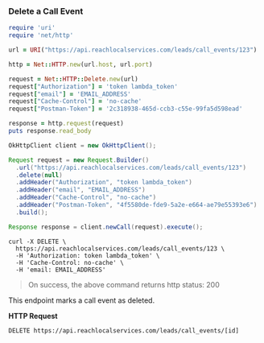 ### Delete a Call Event

```ruby
require 'uri'
require 'net/http'

url = URI("https://api.reachlocalservices.com/leads/call_events/123")

http = Net::HTTP.new(url.host, url.port)

request = Net::HTTP::Delete.new(url)
request["Authorization"] = 'token lambda_token'
request["email"] = 'EMAIL_ADDRESS'
request["Cache-Control"] = 'no-cache'
request["Postman-Token"] = '2c318938-465d-ccb3-c55e-99fa5d598ead'

response = http.request(request)
puts response.read_body
```

```java
OkHttpClient client = new OkHttpClient();

Request request = new Request.Builder()
  .url("https://api.reachlocalservices.com/leads/call_events/123")
  .delete(null)
  .addHeader("Authorization", "token lambda_token")
  .addHeader("email", "EMAIL_ADDRESS")
  .addHeader("Cache-Control", "no-cache")
  .addHeader("Postman-Token", "4f5580de-fde9-5a2e-e664-ae79e55393e6")
  .build();

Response response = client.newCall(request).execute();
```

```shell
curl -X DELETE \
  https://api.reachlocalservices.com/leads/call_events/123 \
  -H 'Authorization: token lambda_token' \
  -H 'Cache-Control: no-cache' \
  -H 'email: EMAIL_ADDRESS'
```

> On success, the above command returns http status: 200



This endpoint marks a call event as deleted.

**HTTP Request**

`DELETE https://api.reachlocalservices.com/leads/call_events/[id]`
